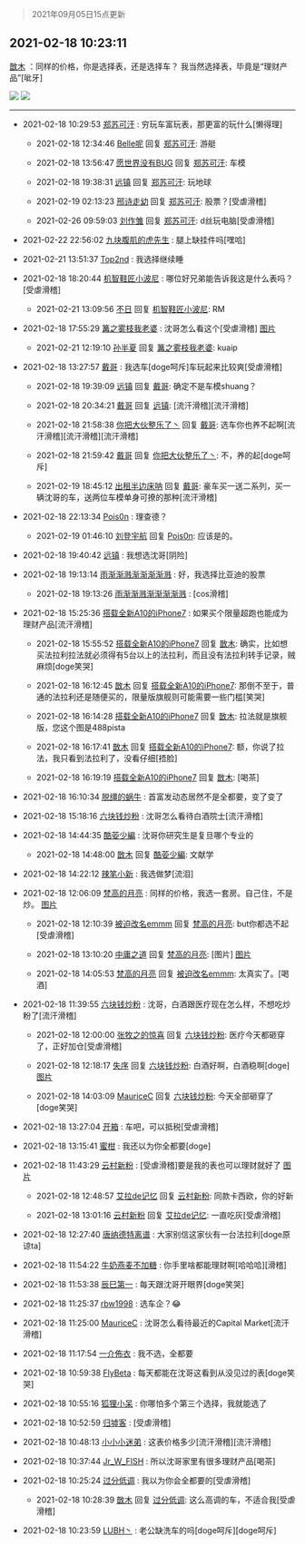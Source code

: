 > 2021年09月05日15点更新
<link rel="stylesheet" href="https://cdn.jsdelivr.net/gh/taotie6/sampleJSON@main/css/photo_show.css">


 ## 2021-02-18 10:23:11 

 [㪚木](https://www.coolapk.com/feed/24946699?shareKey=NDNlZjQyNGY1MzM0NjEzMTc3YmI~) ：同样的价格，你是选择表，还是选择车？
我当然选择表，毕竟是“理财产品”[呲牙] 

<div class="album">
<img class="img-item" src="http://image.coolapk.com/feed/2021/0218/10/1081091_b83061ba_4988_9345@2880x2160.jpeg" />
<img class="img-item" src="http://image.coolapk.com/feed/2021/0218/10/1081091_7785f50d_4988_9351@1080x1080.jpeg" />
</div>

 ------- 

- 2021-02-18 10:29:53 [郑苏可汗](uid=678781) : 穷玩车富玩表，那更富的玩什么[懒得理] 

    - 2021-02-18 12:34:46 [Belle呢](uid=2085738) 回复 [郑苏可汗](uid=678781): 游艇 

    - 2021-02-18 13:56:47 [愿世界没有BUG](uid=1923715) 回复 [郑苏可汗](uid=678781): 车模 

    - 2021-02-18 19:38:31 [远镇](uid=1471248) 回复 [郑苏可汗](uid=678781): 玩地球 

    - 2021-02-19 02:13:23 [邢诗走幼](uid=1487457) 回复 [郑苏可汗](uid=678781): 股票？[受虐滑稽] 

    - 2021-02-26 09:59:03 [刘作雏](uid=1388681) 回复 [郑苏可汗](uid=678781): d丝玩电脑[受虐滑稽] 

- 2021-02-22 22:56:02 [九块腹肌的虎先生](uid=1014276) : 腿上缺挂件吗[嘿哈] 

- 2021-02-21 13:51:37 [Top2nd](uid=2032398) : 我选择继续睡 

- 2021-02-18 18:20:44 [机智鞋匠小波尼](uid=844076) : 哪位好兄弟能告诉我这是什么表吗？[受虐滑稽] 

    - 2021-02-21 13:09:56 [不日](uid=1050251) 回复 [机智鞋匠小波尼](uid=844076): RM 

- 2021-02-18 17:55:29 [篝之雾枝我老婆](uid=2933891) : 沈哥怎么看这个[受虐滑稽] [图片](http://image.coolapk.com/feed/2021/0218/17/2933891_49de560d_2127_5842@1440x3120.jpeg)

    - 2021-02-21 12:19:10 [孙半夏](uid=1851173) 回复 [篝之雾枝我老婆](uid=2933891): kuaip 

- 2021-02-18 13:27:57 [戴哥](uid=2483039) : 我选车[doge呵斥]车玩起来比较爽[受虐滑稽] 

    - 2021-02-18 19:39:09 [远镇](uid=1471248) 回复 [戴哥](uid=2483039): 确定不是车模shuang？ 

    - 2021-02-18 20:34:21 [戴哥](uid=2483039) 回复 [远镇](uid=1471248): [流汗滑稽][流汗滑稽] 

    - 2021-02-18 21:58:38 [你把大伙整乐了丶](uid=2608743) 回复 [戴哥](uid=2483039): 选车你也养不起啊[流汗滑稽][流汗滑稽][流汗滑稽] 

    - 2021-02-18 21:59:42 [戴哥](uid=2483039) 回复 [你把大伙整乐了丶](uid=2608743): 不，养的起[doge呵斥] 

    - 2021-02-19 18:45:12 [出租半边床呐](uid=3768992) 回复 [戴哥](uid=2483039): 豪车买一送二系列，买一辆沈哥的车，送两位车模单身可撩的那种[流汗滑稽] 

- 2021-02-18 22:13:34 [Pois0n](uid=1096834) : 理查德？ 

    - 2021-02-19 01:46:10 [刘登宇航](uid=571170) 回复 [Pois0n](uid=1096834): 应该是的。 

- 2021-02-18 19:40:42 [远镇](uid=1471248) : 我想选沈哥[阴险] 

- 2021-02-18 19:13:14 [雨渐渐溅渐渐渐渐溅](uid=2384512) : 好，我选择比亚迪的股票 

    - 2021-02-18 19:13:26 [雨渐渐溅渐渐渐渐溅](uid=2384512) : [cos滑稽] 

- 2021-02-18 15:25:36 [搭载全新A10的iPhone7](uid=3191513) : 如果买个限量超跑也能成为理财产品[流汗滑稽] 

    - 2021-02-18 15:55:52 [搭载全新A10的iPhone7](uid=3191513) 回复 [㪚木](uid=1081091): 确实，比如想买法拉利拉法就必须得有5台以上的法拉利，而且没有法拉利转手记录，贼麻烦[doge笑哭] 

    - 2021-02-18 16:12:45 [㪚木](uid=1081091) 回复 [搭载全新A10的iPhone7](uid=3191513): 那倒不至于，普通的法拉利还是随便买的，限量版旗舰则可能需要一些门槛[笑哭] 

    - 2021-02-18 16:14:28 [搭载全新A10的iPhone7](uid=3191513) 回复 [㪚木](uid=1081091): 拉法就是旗舰版，您这个图是488pista 

    - 2021-02-18 16:17:41 [㪚木](uid=1081091) 回复 [搭载全新A10的iPhone7](uid=3191513): 额，你说了拉法，我只看到法拉利了，没看仔细[捂脸] 

    - 2021-02-18 16:19:19 [搭载全新A10的iPhone7](uid=3191513) 回复 [㪚木](uid=1081091): [喝茶] 

- 2021-02-18 16:10:34 [脱缰的蜗牛](uid=707532) : 首富发动态居然不是全都要，变了变了 

- 2021-02-18 15:18:16 [六块钱炒粉](uid=1935679) : 沈哥怎么看待白酒院士[流汗滑稽] 

- 2021-02-18 14:44:35 [酷荌少編](uid=2564936) : 沈哥你研究生是复旦哪个专业的 

    - 2021-02-18 14:48:00 [㪚木](uid=1081091) 回复 [酷荌少編](uid=2564936): 文献学 

- 2021-02-18 14:22:12 [辣笔小新](uid=1728429) : 我选做梦[流泪] 

- 2021-02-18 12:06:09 [梵高的月亮](uid=1809324) : 同样的价格，我选一套房。自己住，不是炒。 [图片](http://image.coolapk.com/feed/2021/0115/08/4355329_7162d942_1673_7757@74x75.gif)

    - 2021-02-18 12:10:39 [被迫改名emmm](uid=3302275) 回复 [梵高的月亮](uid=1809324): but你都选不起[受虐滑稽] 

    - 2021-02-18 13:10:20 [中庸之道](uid=2894334) 回复 [梵高的月亮](uid=1809324): [图片] [图片](http://image.coolapk.com/feed/2021/0218/13/2894334_9da7a528_5018_8405@720x654.jpeg)

    - 2021-02-18 14:05:53 [梵高的月亮](uid=1809324) 回复 [被迫改名emmm](uid=3302275): 太真实了。[喝酒] 

- 2021-02-18 11:39:55 [六块钱炒粉](uid=1935679) : 沈哥，白酒跟医疗现在怎么样，不想吃炒粉了[流汗滑稽] 

    - 2021-02-18 12:00:00 [张牧之的惊喜](uid=3325117) 回复 [六块钱炒粉](uid=1935679): 医疗今天都砸穿了，正好加仓[受虐滑稽] 

    - 2021-02-18 12:18:17 [失序](uid=1009107) 回复 [六块钱炒粉](uid=1935679): 白酒好啊，白酒稳啊[doge] [图片](http://image.coolapk.com/feed/2021/0218/12/1009107_564dfc77_1896_4156@1080x1920.jpeg)

    - 2021-02-18 14:03:09 [MauriceC](uid=2661286) 回复 [六块钱炒粉](uid=1935679): 今天全部砸穿了[doge笑哭] 

- 2021-02-18 13:27:04 [开箱](uid=1593034) : 车吧，可以抵税[受虐滑稽] 

- 2021-02-18 13:15:41 [蜜柑](uid=1097842) : 我还以为你全都要[doge] 

- 2021-02-18 11:43:29 [云村新粉](uid=809098) : [受虐滑稽]要是我的表也可以理财就好了 [图片](http://image.coolapk.com/feed/2021/0218/11/809098_3912c377_9808_2846@2494x3325.jpeg)

    - 2021-02-18 12:48:57 [艾拉de记忆](uid=2379329) 回复 [云村新粉](uid=809098): 同款卡西欧，你的好新 

    - 2021-02-18 13:01:16 [云村新粉](uid=809098) 回复 [艾拉de记忆](uid=2379329): 一直吃灰[受虐滑稽] 

- 2021-02-18 12:27:40 [唐纳德特离谱](uid=842662) : 大家别信这家伙有一台法拉利[doge原谅ta] 

- 2021-02-18 11:54:22 [牛奶燕麦不加糖](uid=633325) : 你手里啥都能理财啊[哈哈哈][滑稽] 

- 2021-02-18 11:53:38 [辰巳第一](uid=2015674) : 每天跟沈哥开眼界[doge笑哭] 

- 2021-02-18 11:25:37 [rbw1998](uid=602980) : 选车企？😂 

- 2021-02-18 11:25:00 [MauriceC](uid=2661286) : 沈哥怎么看待最近的Capital Market[流汗滑稽] 

- 2021-02-18 11:17:54 [一介佈衣](uid=796568) : 我不选，全都要 

- 2021-02-18 10:59:38 [FlyBeta](uid=507156) : 每天都能在沈哥这看到从没见过的表[doge笑哭] 

- 2021-02-18 10:55:16 [狐狸小呆](uid=434873) : 你哪怕多个第三个选择，我就能选了 

- 2021-02-18 10:52:59 [归墟客](uid=3287587) : [受虐滑稽] 

- 2021-02-18 10:48:13 [小小小迷弟](uid=1846299) : 这表价格多少[流汗滑稽][流汗滑稽] 

- 2021-02-18 10:37:44 [Jr_W_FISH](uid=444123) : 所以沈哥家里有很多理财产品[喝茶] 

- 2021-02-18 10:25:24 [过分低调](uid=2099377) : 我以为你会全都要的[受虐滑稽] 

    - 2021-02-18 10:28:39 [㪚木](uid=1081091) 回复 [过分低调](uid=2099377): 这么高调的车，不适合我[受虐滑稽] 

- 2021-02-18 10:23:59 [LUBH丶](uid=656518) : 老公缺洗车的吗[doge呵斥][doge呵斥] 

